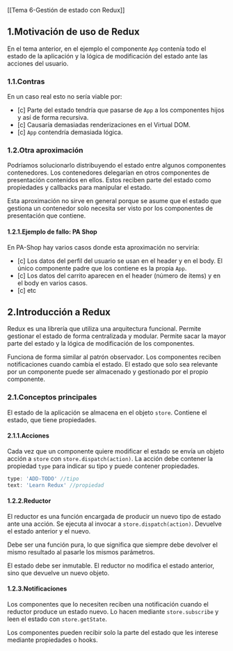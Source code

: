 [[Tema 6-Gestión de estado con Redux]]

## 1.Motivación de uso de Redux
En el tema anterior, en el ejemplo el componente `App` contenía todo el estado de la aplicación y la lógica de modificación del estado ante las acciones del usuario. 

### 1.1.Contras
En un caso real esto no sería viable por:
+ [c] Parte del estado tendría que pasarse de `App` a los componentes hijos y así de forma recursiva.
+ [c] Causaría demasiadas renderizaciones en el Virtual DOM.
+ [c] `App` contendría demasiada lógica.

### 1.2.Otra aproximación
Podríamos solucionarlo distribuyendo el estado entre algunos componentes contenedores. Los contenedores delegarían en otros componentes de presentación contenidos en ellos. Estos reciben parte del estado como propiedades y callbacks para manipular el estado.

Esta aproximación no sirve en general porque se asume que el estado que gestiona un contenedor solo necesita ser visto por los componentes de presentación que contiene.

#### 1.2.1.Ejemplo de fallo: PA Shop
En PA-Shop hay varios casos donde esta aproximación no serviría:
+ [c] Los datos del perfil del usuario se usan en el header y en el body. El único componente padre que los contiene es la propia `App`.
+ [c] Los datos del carrito aparecen en el header (número de ítems) y en el body en varios casos.
+ [c] etc

## 2.Introducción a Redux
Redux es una librería que utiliza una arquitectura funcional. Permite gestionar el estado de forma centralizada y modular. Permite sacar la mayor parte del estado y la lógica de modificación de los componentes.

Funciona de forma similar al patrón observador. Los componentes reciben notificaciones cuando cambia el estado. El estado que solo sea relevante por un componente puede ser almacenado y gestionado por el propio componente.

### 2.1.Conceptos principales
El estado de la aplicación se almacena en el objeto `store`. Contiene el estado, que tiene propiedades.

#### 2.1.1.Acciones
Cada vez que un componente quiere modificar el estado se envía un objeto acción a `store` con `store.dispatch(action)`. La acción debe contener la propiedad `type` para indicar su tipo y puede contener propiedades.

```javascript
type: 'ADD-TODO' //tipo
text: 'Learn Redux' //propiedad
```

#### 1.2.2.Reductor
El reductor es una función encargada de producir un nuevo tipo de estado ante una acción. Se ejecuta al invocar a `store.dispatch(action)`. Devuelve el estado anterior y el nuevo. 

Debe ser una función pura, lo que significa que siempre debe devolver el mismo resultado al pasarle los mismos parámetros. 

El estado debe ser inmutable. El reductor no modifica el estado anterior, sino que devuelve un nuevo objeto. 

#### 1.2.3.Notificaciones
Los componentes que lo necesiten reciben una notificación cuando el reductor produce un estado nuevo. Lo hacen mediante `store.subscribe` y leen el estado con `store.getState`. 

Los componentes pueden recibir solo la parte del estado que les interese mediante propiedades o hooks.

